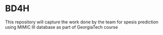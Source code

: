 # BD4H
This repository will capture the work done by the team for spesis prediction using MIMIC III database as part of GeorgiaTech course
